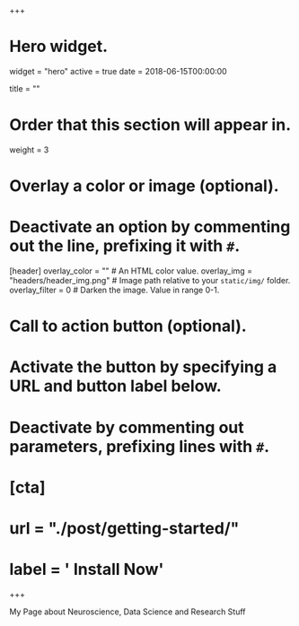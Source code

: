 +++
# Hero widget.
widget = "hero"
active = true
date = 2018-06-15T00:00:00

title = ""

# Order that this section will appear in.
weight = 3

# Overlay a color or image (optional).
#   Deactivate an option by commenting out the line, prefixing it with `#`.
[header]
  overlay_color = ""  # An HTML color value.
  overlay_img = "headers/header_img.png"  # Image path relative to your `static/img/` folder.
  overlay_filter = 0 # Darken the image. Value in range 0-1.

# Call to action button (optional).
#   Activate the button by specifying a URL and button label below.
#   Deactivate by commenting out parameters, prefixing lines with `#`.
# [cta]
#   url = "./post/getting-started/"
#   label = '<i class="fa fa-download"></i> Install Now'
+++

My Page about Neuroscience, Data Science and Research Stuff

